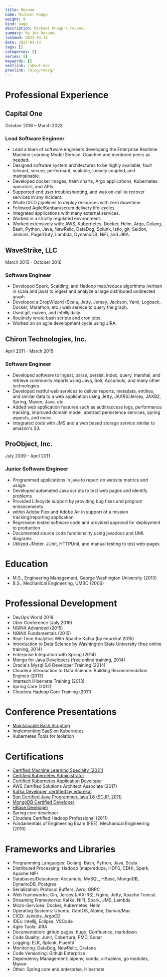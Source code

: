 ```yaml
---
title: Resume
name: Michael Knapp
weight: 9
kind: page
description: Michael Knapp's resume.
summary: My Job Resume.
lastmod: 2023-03-14
date: 2023-03-14
tags: []
categories: []
series: []
keywords: []
nextlink: /about-me/
prevlink: /blog/reorg/
---
```


# Professional Experience

## Capital One
October 2016 – March 2023

### Lead Software Engineer
* Lead a team of software engineers developing the Enterprise Realtime Machine Learning Model Service.
  Coached and mentored peers as needed.
* Designed software system architectures to be highly available, fault tolerant, secure, performant,
  scalable, loosely coupled, and maintainable.
* Developed docker images, helm charts, Argo applications, Kubernetes operators, and APIs.
* Supported end user troubleshooting, and was on-call to recover services in any incident.
* Wrote CICD pipelines to deploy resources with zero downtime.
* Followed Agile/Kanban/scrum delivery life-cycles.
* Integrated applications with many external services.
* Worked in a strictly regulated environment.
* Worked extensively with: AWS, Kubernetes, Docker, Helm, Argo, Golang, Bash, Python, Java, NewRelic,
  DataDog, Splunk, Istio, git, Seldon, Jenkins, PagerDuty, Lambda, DynamoDB, NiFi, and JIRA.

## WaveStrike, LLC
March 2015 - October 2016

### Software Engineer
* Developed Spark, Scalding, and Hadoop map/reduce algorithms (written in scala and java) to ingest
  and analyze a large distributed undirected graph.
* Developed a DropWizard (Scala, Jetty, Jersey, Jackson, Yaml, Logback, Docker, Marathon, etc.) web
  service to query the graph.
* Used git, maven, and Intellij daily.
* Routinely wrote bash scripts and cron jobs.
* Worked on an agile development cycle using JIRA.
            
## Chiron Technologies, Inc.
April 2011 - March 2015

### Software Engineer
* Developed software to ingest, parse, persist, index, query, marshal, and retrieve community reports
  using Java, Solr, Accumulo, and many other technologies.
* Developed restful web services to deliver reports, metadata, entities, and similar data to a web
  application using Jetty, JAXRS/Jersey, JAXB2, Spring, Maven, Java, etc.
* Added web application features such as audit/access logs, performance tracking, improved domain
  model, abstract persistence services, spring aspects, and more.
* Integrated code with JMS and a web based storage service similar to amazon's S3.

## ProObject, Inc.
July 2009 - April 2011

### Junior Software Engineer
* Programmed applications in java to report on website metrics and usage.
* Developed automated Java scripts to test web pages and identify problems
* Provided Lifecycle support by providing bug fixes and program enhancements
* within Adobe Flex and Adobe Air in support of a mission tracking/reporting application
* Regression tested software code and provided approval for deployment to production
* Documented source code functionality using javadocs and UML diagrams
* Utilized JMeter, JUnit, HTTPUnit, and manual testing to test web-pages

# Education
* M.S., Engineering Management, George Washington University (2010)
* B.S., Mechanical Engineering, UMBC (2006)

# Professional Development

* DevOps World 2018
* Uber Conference (July 2016)
* NGINX Advanced (2015)
* NGINX Fundamentals (2015)
* Real-Time Analytics With Apache Kafka (by edureka! 2015)
* Introduction to Data Science by Washington State University (free online training, 2014)
* Enterprise Integration with Spring (2014)
* Mongo for Java Developers (free online training, 2014)
* Oracle's Mysql 5.6 Developer Training (2014)
* Cloudera Introduction to Data Science: Building Recommendation Engines (2013)
* Intertech Hibernate Training (2013)
* Spring Core (2012)
* Cloudera Hadoop Core Training (2011)
            
# Conference Presentations

* [Maintainable Bash Scripting](https://www.youtube.com/watch?v=9ZyGUgJHulo&t=12s)
* [Implementing SaaS on Kubernetes](https://oftf18.sched.com/event/G4N6/implementing-saas-on-kubernetes-michael-knapp-andrew-gao-capital-one)
* Kubernetes Tools for Isolation
            
# Certifications

* [Certified Machine Learning Specialty (2021)](/certificates/aws-ml-certificate.pdf)
* [Certified Kubernetes Administrator](/certificates/cka-certificate.pdf)
* [Certified Kubernetes Application Developer](/certificates/ckad-certificate.pdf)
* AWS Certified Solutions Architect Associate (2017)
* [Kafka Developer, certified by edureka!](https://www.edureka.co/my-certificate/b2997e1fe80ed2c0c767acc61fc1876f)
* [Sun Certified Java Programmer, java 1.6 (SCJP, 2011)](/certificates/java-certificate.pdf)
* [MongoDB Certified Developer](/certificates/mongo-certificate.pdf)
* [HBase Developer](/certificates/cloudera-hbase.pdf)
* Spring core developer
* Cloudera Certified Hadoop Professional (2011)
* Fundamentals of Engineering Exam (FEE), Mechanical Engineering (2010)

# Frameworks and Libraries
* Programming Languages: Golang, Bash, Python, Java, Scala
* Distributed Processing: Hadoop (map/reduce, HDFS, CDH), Spark, Apache NIFI
* Databases/Datastores: Accumulo, MySQL, HBase, MongoDB, DynamoDB, Postgres
* Serialization: Protocol Buffers, Avro, GRPC
* Web frameworks: Gin, Jersey (JAX-RS), Nginx, Jetty, Apache Tomcat
* Streaming Frameworks: Kafka, NIFI, Spark, JMS, Lambda
* Micro-Services: Docker, Kubernetes, Helm
* Operating Systems: Ubuntu, CentOS, Alpine, Darwin/Mac
* CICD: Jenkins, ArgoCD
* IDEs: Intellij, Eclipse, VSCode
* Agile Tools: JIRA
* Documentation: github pages, hugo, Confluence, markdown
* Code Quality: Junit, Cobertura, PMD, Sonar
* Logging: ELK, Splunk, Fluentd
* Monitoring: DataDog, NewRelic, Grafana
* Code Versioning: Github Enterprise
* Dependency Management: pipenv, conda, virtualenv, go modules, Maven
* Other: Spring core and enterprise, Hibernate